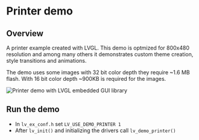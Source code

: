 # Printer demo

## Overview
A printer example created with LVGL. This demo is optmized for 800x480 resolution and among many others it demonstrates custom theme creation, style transitions and animations.

The demo uses some images with 32 bit color depth they require ~1.6 MB flash. With 16 bit color depth ~900KB is required for the images.

![Printer demo with LVGL embedded GUI library](https://github.com/lvgl/lv_examples/blob/master/src/lv_demo_printer/screenshot1.gif?raw=true)

## Run the demo
- In `lv_ex_conf.h` set `LV_USE_DEMO_PRINTER 1`
- After `lv_init()` and initializing the drivers call `lv_demo_printer()`
